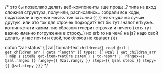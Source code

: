 /* это бы позволило делать веб-компоненты еще проще..? типа на вход сложная структура, получили, расписались..
   собрали все коды, подставили в нужное место. 
   ток кавычка {{ }} не оч удачна лучше другую.
   или это ток для строчек подходит? вот бы тут аналог erb уже.. 
   котлин кстати каким-тио образом генерит строчки и ничего (хотя тут важно именно погружение в строку..)
   но erb то на чем? на js? надо свой делать. у нас почти и свой, ток блоков не хватает ))))

cofun "zal-status" { |zal|
 format-text `
   children={{ read @zal | get_children_arr | geta "length" }}
   types:
     {{ @zal | get_children_arr | map { |item| get-item-feature @item } | to-report }}
   rangex={{ @zal.rangex }}
   rangey={{ @zal.rangey }}
   stepx={{ @zal.stepx }}
   stepy={{ @zal.stepy }}
   `
}
*/
